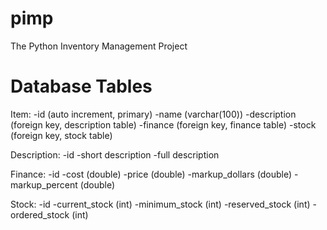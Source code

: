 # pimp
The Python Inventory Management Project

# Database Tables
Item:
-id (auto increment, primary)
-name (varchar(100))
-description (foreign key, description table)
-finance (foreign key, finance table)
-stock (foreign key, stock table)

Description:
-id
-short description
-full description

Finance:
-id
-cost (double)
-price (double)
-markup_dollars (double)
-markup_percent (double)

Stock:
-id
-current_stock (int)
-minimum_stock (int)
-reserved_stock (int)
-ordered_stock (int)
